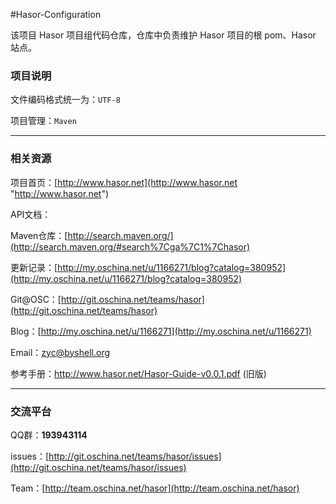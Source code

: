 #Hasor-Configuration

该项目 Hasor 项目组代码仓库，仓库中负责维护 Hasor 项目的根 pom、Hasor 站点。

### 项目说明

文件编码格式统一为：`UTF-8`

项目管理：`Maven`

----------
### 相关资源

项目首页：[http://www.hasor.net](http://www.hasor.net "http://www.hasor.net")

API文档：

Maven仓库：[http://search.maven.org/](http://search.maven.org/#search%7Cga%7C1%7Chasor)

更新记录：[http://my.oschina.net/u/1166271/blog?catalog=380952](http://my.oschina.net/u/1166271/blog?catalog=380952)

Git@OSC：[http://git.oschina.net/teams/hasor](http://git.oschina.net/teams/hasor)

Blog：[http://my.oschina.net/u/1166271](http://my.oschina.net/u/1166271)

Email：[zyc@byshell.org](mailto:zyc@byshell.org)

参考手册：http://www.hasor.net/Hasor-Guide-v0.0.1.pdf (旧版)

----------
### 交流平台

QQ群：**193943114**

issues：[http://git.oschina.net/teams/hasor/issues](http://git.oschina.net/teams/hasor/issues)

Team：[http://team.oschina.net/hasor](http://team.oschina.net/hasor)